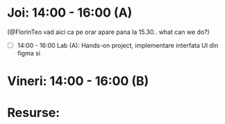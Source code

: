 # Joi:      14:00 - 16:00 (A) 
(@FlorinTeo vad aici ca pe orar apare pana la 15.30.. what can we do?)
- [ ] 14:00 - 16:00 Lab (A): Hands-on project, implementare interfata UI din figma si 

# Vineri: 14:00 - 16:00 (B)
# Resurse: 